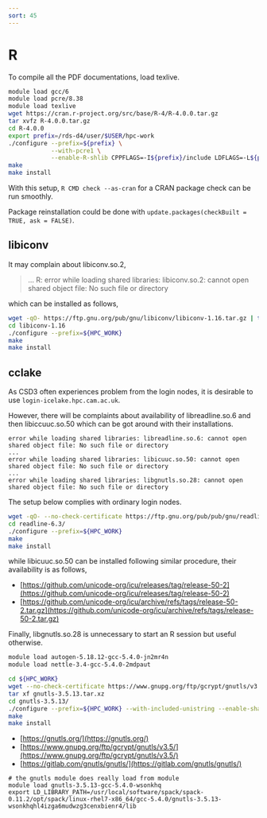 ```yaml
---
sort: 45
---
```


# R

To compile all the PDF documentations, load texlive.

```bash
module load gcc/6
module load pcre/8.38
module load texlive
wget https://cran.r-project.org/src/base/R-4/R-4.0.0.tar.gz
tar xvfz R-4.0.0.tar.gz
cd R-4.0.0
export prefix=/rds-d4/user/$USER/hpc-work
./configure --prefix=${prefix} \
            --with-pcre1 \
            --enable-R-shlib CPPFLAGS=-I${prefix}/include LDFLAGS=-L${prefix}/lib
make
make install
```

With this setup, `R CMD check --as-cran` for a CRAN package check can be run smoothly.

Package reinstallation could be done with `update.packages(checkBuilt = TRUE, ask = FALSE)`.

## libiconv

It may complain about libiconv.so.2,

> ... R: error while loading shared libraries: libiconv.so.2: cannot open shared object file: No such file or directory

which can be installed as follows,

```bash
wget -qO- https://ftp.gnu.org/pub/gnu/libiconv/libiconv-1.16.tar.gz | tar xvfz -
cd libiconv-1.16
./configure --prefix=${HPC_WORK}
make
make install
```

## cclake

As CSD3 often experiences problem from the login nodes, it is desirable to use `login-icelake.hpc.cam.ac.uk`.

However, there will be complaints about availability of libreadline.so.6 and then libiccuuc.so.50 which can be got around with their installations.

```
error while loading shared libraries: libreadline.so.6: cannot open shared object file: No such file or directory
...
error while loading shared libraries: libicuuc.so.50: cannot open shared object file: No such file or directory
...
error while loading shared libraries: libgnutls.so.28: cannot open shared object file: No such file or directory
```

The setup below complies with ordinary login nodes.

```bash
wget -qO- --no-check-certificate https://ftp.gnu.org/pub/pub/gnu/readline/readline-6.3.tar.gz | tar xfvz -
cd readline-6.3/
./configure --prefix=${HPC_WORK}
make
make install
```

while libicuuc.so.50 can be installed following similar procedure, their availability is as follows,

- [https://github.com/unicode-org/icu/releases/tag/release-50-2](https://github.com/unicode-org/icu/releases/tag/release-50-2)
- [https://github.com/unicode-org/icu/archive/refs/tags/release-50-2.tar.gz](https://github.com/unicode-org/icu/archive/refs/tags/release-50-2.tar.gz)

Finally, libgnutls.so.28 is unnecessary to start an R session but useful otherwise.

```bash
module load autogen-5.18.12-gcc-5.4.0-jn2mr4n
module load nettle-3.4-gcc-5.4.0-2mdpaut

cd ${HPC_WORK}
wget --no-check-certificate https://www.gnupg.org/ftp/gcrypt/gnutls/v3.5/gnutls-3.5.13.tar.xz
tar xf gnutls-3.5.13.tar.xz
cd gnutls-3.5.13/
./configure --prefix=${HPC_WORK} --with-included-unistring --enable-shared
make
make install
```

- [https://gnutls.org/](https://gnutls.org/)
- [https://www.gnupg.org/ftp/gcrypt/gnutls/v3.5/](https://www.gnupg.org/ftp/gcrypt/gnutls/v3.5/)
- [https://gitlab.com/gnutls/gnutls/](https://gitlab.com/gnutls/gnutls/)

```
# the gnutls module does really load from module
module load gnutls-3.5.13-gcc-5.4.0-wsonkhq
export LD_LIBRARY_PATH=/usr/local/software/spack/spack-0.11.2/opt/spack/linux-rhel7-x86_64/gcc-5.4.0/gnutls-3.5.13-wsonkhqhl4izga6mudwzg3cenxbienr4/lib
```

